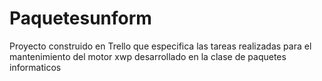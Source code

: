 # Paquetesunform
Proyecto construido en Trello
que especifica las tareas realizadas para el mantenimiento del motor xwp desarrollado en la clase de paquetes informaticos
